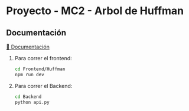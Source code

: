 ﻿# Proyecto - MC2 - Arbol de Huffman
## Documentación
[📄 Documentación](/Documentación.pdf)


1. Para correr el frontend:

   ```bash
   cd Frontend/Huffman
   npm run dev
   ```

2. Para correr el Backend:

    ```bash
    cd Backend
    python api.py
    ```

